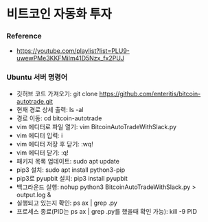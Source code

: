 # 비트코인 자동화 투자

### Reference
* https://youtube.com/playlist?list=PLU9-uwewPMe3KKFMiIm41D5Nzx_fx2PUJ

### Ubuntu 서버 명령어
* 깃허브 코드 가져오기: git clone https://github.com/enteritis/bitcoin-autotrade.git
* 현재 경로 상세 출력: ls -al
* 경로 이동: cd bitcoin-autotrade
* vim 에디터로 파일 열기: vim BitcoinAutoTradeWithSlack.py
* vim 에디터 입력: i
* vim 에디터 저장 후 닫기: :wq!
* vim 에디터 닫기: :q!
* 패키지 목록 업데이트: sudo apt update
* pip3 설치: sudo apt install python3-pip
* pip3로 pyupbit 설치: pip3 install pyupbit
* 백그라운드 실행: nohup python3 BitcoinAutoTradeWithSlack.py > output.log &
* 실행되고 있는지 확인: ps ax | grep .py
* 프로세스 종료(PID는 ps ax | grep .py를 했을때 확인 가능): kill -9 PID
